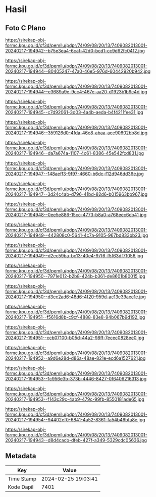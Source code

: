 # Hasil

## Foto C Plano

https://sirekap-obj-formc.kpu.go.id/cf3d/pemilu/pdpr/74/09/08/20/13/7409082013001-20240217-194942--b75e3ea4-6caf-42d0-bcd1-cc9d62fc0412.jpg

https://sirekap-obj-formc.kpu.go.id/cf3d/pemilu/pdpr/74/09/08/20/13/7409082013001-20240217-194944--80405247-47a0-46e5-976d-60442920b942.jpg

https://sirekap-obj-formc.kpu.go.id/cf3d/pemilu/pdpr/74/09/08/20/13/7409082013001-20240217-194944--e3689a9e-9cc4-467e-aa20-d1923b1b9c4d.jpg

https://sirekap-obj-formc.kpu.go.id/cf3d/pemilu/pdpr/74/09/08/20/13/7409082013001-20240217-194945--c7d92061-3d03-4a4b-aeda-b4f4211fee31.jpg

https://sirekap-obj-formc.kpu.go.id/cf3d/pemilu/pdpr/74/09/08/20/13/7409082013001-20240217-194946--359126d0-4fda-46e8-abaa-aee90602bb8d.jpg

https://sirekap-obj-formc.kpu.go.id/cf3d/pemilu/pdpr/74/09/08/20/13/7409082013001-20240217-194946--da7a674a-1107-4c61-8386-45e542fcd831.jpg

https://sirekap-obj-formc.kpu.go.id/cf3d/pemilu/pdpr/74/09/08/20/13/7409082013001-20240217-194947--148aeff3-9f97-4660-b6dc-f12d946dd36e.jpg

https://sirekap-obj-formc.kpu.go.id/cf3d/pemilu/pdpr/74/09/08/20/13/7409082013001-20240217-194947--3d24c4ab-d796-41bd-82d6-b015963bb967.jpg

https://sirekap-obj-formc.kpu.go.id/cf3d/pemilu/pdpr/74/09/08/20/13/7409082013001-20240217-194948--0ee5e886-15cc-4773-b8a0-a768eec6cb41.jpg

https://sirekap-obj-formc.kpu.go.id/cf3d/pemilu/pdpr/74/09/08/20/13/7409082013001-20240217-194949--442808c0-5641-4c7a-9105-967bd833bb23.jpg

https://sirekap-obj-formc.kpu.go.id/cf3d/pemilu/pdpr/74/09/08/20/13/7409082013001-20240217-194949--d2ec59ba-bc13-40e4-97f6-f5f63df71056.jpg

https://sirekap-obj-formc.kpu.go.id/cf3d/pemilu/pdpr/74/09/08/20/13/7409082013001-20240217-194950--7971e012-b2b8-424b-b361-de8601b80015.jpg

https://sirekap-obj-formc.kpu.go.id/cf3d/pemilu/pdpr/74/09/08/20/13/7409082013001-20240217-194950--d3ec2ad6-48d6-4f20-959d-ac13e39aec1e.jpg

https://sirekap-obj-formc.kpu.go.id/cf3d/pemilu/pdpr/74/09/08/20/13/7409082013001-20240217-194951--f5616d8b-c9cf-4888-83e8-94b067b9d192.jpg

https://sirekap-obj-formc.kpu.go.id/cf3d/pemilu/pdpr/74/09/08/20/13/7409082013001-20240217-194951--ccb07100-b05d-44a2-98ff-7ecec0828ee0.jpg

https://sirekap-obj-formc.kpu.go.id/cf3d/pemilu/pdpr/74/09/08/20/13/7409082013001-20240217-194952--a9d6e28d-d86a-48ae-821e-ecd6a1527621.jpg

https://sirekap-obj-formc.kpu.go.id/cf3d/pemilu/pdpr/74/09/08/20/13/7409082013001-20240217-194953--1c956e3b-373b-4446-8427-0f6406216313.jpg

https://sirekap-obj-formc.kpu.go.id/cf3d/pemilu/pdpr/74/09/08/20/13/7409082013001-20240217-194953--f143c29c-4ab9-479c-99fb-8550181ade65.jpg

https://sirekap-obj-formc.kpu.go.id/cf3d/pemilu/pdpr/74/09/08/20/13/7409082013001-20240217-194954--94402ef0-6841-4a52-8361-fa54b46bfa8e.jpg

https://sirekap-obj-formc.kpu.go.id/cf3d/pemilu/pdpr/74/09/08/20/13/7409082013001-20240217-194943--d8d4cacb-dfeb-427f-a349-5329cdc05636.jpg


## Metadata

| Key        | Value               |
| ---------- | ------------------- |
| Time Stamp | 2024-02-25 19:03:41 |
| Kode Dapil | 7401                |



